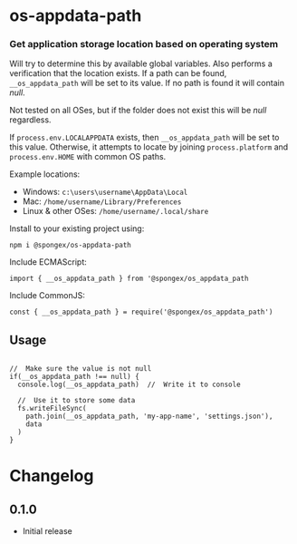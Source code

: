 #  os-appdata-path

### Get application storage location based on operating system

Will try to determine this by available global variables.
Also performs a verification that the location exists.
If a path can be found, `__os_appdata_path` will be set to its value.
If no path is found it will contain *null*.

Not tested on all OSes, but if the folder does not exist this will be *null* regardless.

If `process.env.LOCALAPPDATA` exists, then `__os_appdata_path` will be set to this value.
Otherwise, it attempts to locate by joining `process.platform` and `process.env.HOME` with common OS paths.

Example locations:
- Windows: `c:\users\username\AppData\Local`
- Mac: `/home/username/Library/Preferences`
- Linux & other OSes: `/home/username/.local/share`

Install to your existing project using:
```
npm i @spongex/os-appdata-path
```

Include ECMAScript:
```
import { __os_appdata_path } from '@spongex/os_appdata_path
```

Include CommonJS:
```
const { __os_appdata_path } = require('@spongex/os_appdata_path')
```

## Usage
```

//  Make sure the value is not null
if(__os_appdata_path !== null) {
  console.log(__os_appdata_path)  //  Write it to console

  //  Use it to store some data
  fs.writeFileSync(
    path.join(__os_appdata_path, 'my-app-name', 'settings.json'),
    data
  )
}
```

# Changelog

## 0.1.0
- Initial release
